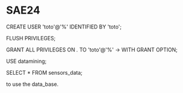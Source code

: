# SAE24

CREATE USER 'toto'@'%' IDENTIFIED BY 'toto';

FLUSH PRIVILEGES;

GRANT ALL PRIVILEGES ON *.* TO 'toto'@'%'
->     WITH GRANT OPTION;

USE datamining;

SELECT * FROM sensors_data;

to use the data_base.
